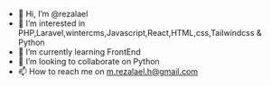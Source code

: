 - 👋 Hi, I’m @rezalael
- 👀 I’m interested in PHP,Laravel,wintercms,Javascript,React,HTML,css,Tailwindcss & Python
- 🌱 I’m currently learning FrontEnd
- 💞️ I’m looking to collaborate on Python
- 📫 How to reach me on m.rezalael.h@gmail.com

<!---
rezalael/rezalael is a ✨ special ✨ repository because its `README.md` (this file) appears on your GitHub profile.
You can click the Preview link to take a look at your changes.
--->
